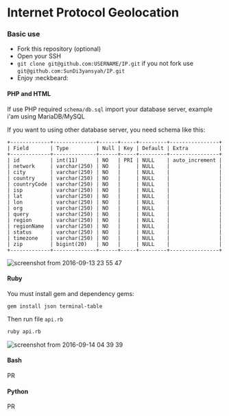 # Internet Protocol Geolocation

### Basic use

- Fork this repository (optional)
- Open your SSH
- `git clone git@github.com:USERNAME/IP.git` if you not fork use `git@github.com:SunDi3yansyah/IP.git`
- Enjoy :neckbeard:

#### PHP and HTML

If use PHP required `schema/db.sql` import your database server, example i'am using MariaDB/MySQL

If you want to using other database server, you need schema like this:

```
+-------------+--------------+------+-----+---------+----------------+
| Field       | Type         | Null | Key | Default | Extra          |
+-------------+--------------+------+-----+---------+----------------+
| id          | int(11)      | NO   | PRI | NULL    | auto_increment |
| network     | varchar(250) | NO   |     | NULL    |                |
| city        | varchar(250) | NO   |     | NULL    |                |
| country     | varchar(250) | NO   |     | NULL    |                |
| countryCode | varchar(250) | NO   |     | NULL    |                |
| isp         | varchar(250) | NO   |     | NULL    |                |
| lat         | varchar(250) | NO   |     | NULL    |                |
| lon         | varchar(250) | NO   |     | NULL    |                |
| org         | varchar(250) | NO   |     | NULL    |                |
| query       | varchar(250) | NO   |     | NULL    |                |
| region      | varchar(250) | NO   |     | NULL    |                |
| regionName  | varchar(250) | NO   |     | NULL    |                |
| status      | varchar(250) | NO   |     | NULL    |                |
| timezone    | varchar(250) | NO   |     | NULL    |                |
| zip         | bigint(20)   | NO   |     | NULL    |                |
+-------------+--------------+------+-----+---------+----------------+
```

![screenshot from 2016-09-13 23 55 47](https://cloud.githubusercontent.com/assets/3952281/18483318/af29085a-7a0d-11e6-83b7-dd7380c0f8f3.png)

#### Ruby

You must install gem and dependency gems:
```
gem install json terminal-table
```

Then run file `api.rb`

``` sh
ruby api.rb
```

![screenshot from 2016-09-14 04 39 39](https://cloud.githubusercontent.com/assets/3952281/18492411/571719fe-7a35-11e6-9395-a573c626dbd0.png)


#### Bash

PR

#### Python

PR

